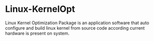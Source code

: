 Linux-KernelOpt
===============

Linux Kernel Optimization Package is an application software that auto configure and build linux kernel from source code according current hardware is present on system.
